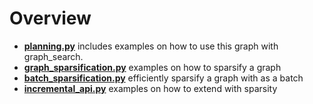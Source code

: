  

# Overview

- [**planning.py**](./planning.md) includes examples on how to use this graph with graph_search.
- [**graph_sparsification.py**](graph_sparsification.md) examples on how to sparsify a graph
- [**batch_sparsification.py**](batch_sparsification.md)  efficiently sparsify a graph with as a batch
- [**incremental_api.py**](incremental_api.md) examples on how to extend with sparsity


